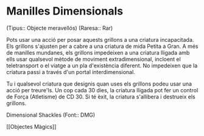 # Manilles Dimensionals

(Tipus:: Objecte meravellós) (Raresa:: Rar)

Pots usar una acció per posar aquests grillons a una criatura incapacitada. Els grillons s'ajusten per a cabre a una criatura de mida Petita a Gran. A més de manilles mundanes, els grillons impedeixen a una criatura lligada amb ells usar qualsevol mètode de moviment extradimensional, incloent el teletransport o el viatge a un pla d'existència diferent. No impedeixen que la criatura passi a través d'un portal interdimensional.

Tu i qualsevol criatura que designis quan uses els grillons podeu usar una acció per treure'ls. Un cop cada 30 dies, la criatura lligada pot fer un control de Força (Atletisme) de CD 30. Si té èxit, la criatura s'allibera i destrueix els grillons.

Dimensional Shackles (Font:: DMG)

[[Objectes Màgics]]
